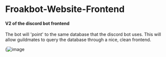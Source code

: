 # Froakbot-Website-Frontend

#### V2 of the discord bot frontend

The bot will 'point' to the same database that the discord bot uses. This will allow guildmates to query the database through a nice, clean frontend.

(![image](https://github.com/hikemalliday/froakbot-website-frontend/assets/117792777/61e23bf1-26c5-47fe-a67a-f7917694e3fc)
